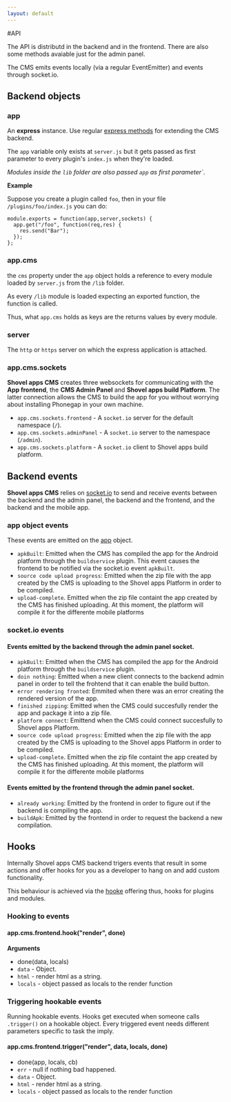 ```yaml
---
layout: default
---
```


#API

The API is distributd in the backend and in the frontend. There are also some methods avaiable just for the admin panel. 




The CMS emits events locally (via a regular EventEmitter) and events through socket.io. 

## Backend objects

### app

An **express** instance. Use regular [express methods](http://expressjs.com/api.html) for extending the CMS backend.

The `app` variable only exists at `server.js` but it gets passed as first parameter
to every plugin's `index.js` when they're loaded.

_Modules inside the `lib` folder are also passed `app` as first parameter`_.

__Example__

Suppose you create a plugin called `foo`, then in your file `/plugins/foo/index.js`
you can do:

    module.exports = function(app,server,sockets) {
      app.get("/foo", function(req,res) {
        res.send("Bar");
      });
    };

### app.cms

the `cms` property under the `app` object holds a reference to every module
loaded by `server.js` from the `/lib` folder.

As every `/lib` module is loaded expecting an exported function, the function is called.

Thus, what `app.cms` holds as keys are the returns values by every module.

### server

The `http` or `https` server on which the express application is attached.

### app.cms.sockets

 **Shovel apps CMS** creates three websockets for communicating 
with the **App frontend**, the **CMS Admin Panel** and **Shovel apps build Platform**.
The latter connection allows the CMS to build the app for you without worrying
about installing Phonegap in your own machine. 

* `app.cms.sockets.frontend` - A `socket.io` server for the default namespace (`/`).
* `app.cms.sockets.adminPanel` - A `socket.io` server to the namespace (`/admin`).
* `app.cms.sockets.platform` - A `socket.io` client to Shovel apps build platform.

## Backend events

**Shovel apps CMS** relies on [socket.io](https://www.npmjs.com/package/socket.io) to send and
receive events between the backend and the admin panel, the backend and the frontend, and the backend and the mobile app.

### app object events

These events are emitted on the [app](#app) object.

* `apkBuilt`: Emitted when the CMS has compiled the app for the Android platform through the `buildservice` plugin. This event causes the frontend to be notified via the socket.io event `apkBuilt`.
* `source code upload progress`: Emitted when the zip file with the app created by the CMS is uploading to the Shovel apps Platform in order to be compiled.
* `upload-complete`. Emitted when the zip file containt the app created by the CMS has finished uploading. At this moment, the platform will compile it for the differente mobile platforms


### socket.io events 

#### Events emitted by the backend through the admin panel socket.

* `apkBuilt`: Emitted when the CMS has compiled the app for the Android platform through the `buildservice` plugin.
* `doin nothing`: Emitted when a new client connects to the backend admin panel in order to tell the frohtend that it can enable the build button.
* `error rendering fronted`: Emmited when there was an error creating the rendered version of the app.
* `finished zipping`: Emitted when the CMS could succesfully render the app and package it into a zip file.
* `platform connect`: Emittend when the CMS could connect succesfully to Shovel apps Platform.
* `source code upload progress`: Emitted when the zip file with the app created by the CMS is uploading to the Shovel apps Platform in order to be compiled.
* `upload-complete`. Emitted when the zip file containt the app created by the CMS has finished uploading. At this moment, the platform will compile it for the differente mobile platforms

#### Events emitted by the frontend through the admin panel socket.

* `already working`: Emitted by the frontend in order to figure out if the backend is compiling the app.
* `buildApk`: Emitted by the frontend in order to request the backend a new compilation. 

## Hooks

Internally Shovel apps CMS backend trigers events that result in some actions
and offer hooks for you as a developer to hang on and add custom functionality. 

This behaviour is achieved via the [hooke](https://www.npmjs.com/package/hooke) offering thus, hooks for plugins and modules.

### Hooking to events

#### app.cms.frontend.hook("render", done)

**Arguments**

* done(data, locals)
 * `data` - Object.
  * `html` - render html as a string.
 * `locals` - object passed as locals to the render function

### Triggering hookable events

Running hookable events. Hooks get executed when someone calls `.trigger()`
on a hookable object. Every triggered event needs different parameters
specific to task the imply.

#### app.cms.frontend.trigger("render", data, locals, done)

* done(app, locals, cb)
 * `err` - null if nothing bad happened.
 * `data` - Object.
  * `html` - render html as a string.
 * `locals` - object passed as locals to the render function